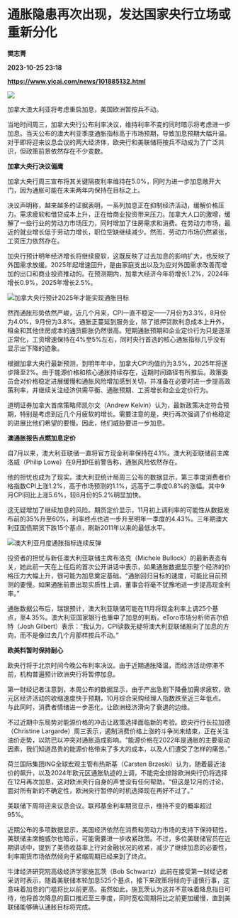 # 通胀隐患再次出现，发达国家央行立场或重新分化
**樊志菁**

**2023-10-25 23:18**

**https://www.yicai.com/news/101885132.html**

![](https://imgcdn.yicai.com/uppics/images/iOS/yicai/20231026070252752-6222.jpg)

加拿大澳大利亚将考虑重启加息，美国欧洲暂按兵不动。

当地时间周三，加拿大央行公布利率决议，维持利率不变的同时暗示将考虑进一步加息。当天公布的澳大利亚季度通胀指标高于市场预期，导致加息预期大幅升温。对于即将迎来议息会议的两大经济体，欧央行和美联储将按兵不动成为了广泛共识，但政策前景依然存在不少变数。

**加拿大央行决议偏鹰**

加拿大央行周三宣布将其关键隔夜利率维持在5.0%，同时为进一步加息敞开大门，因为通胀可能在未来两年内保持在目标之上。

决议声明称，越来越多的证据表明，一系列加息正在抑制经济活动，缓解价格压力。需求疲软和借贷成本上升，正在给商业投资带来压力。加拿大人口的激增，缓解了一些行业的劳动力市场压力，同时增加了住房需求和消费。在劳动力市场，最近的就业增长低于劳动力增长，职位空缺继续减少。然而，劳动力市场仍然紧张，工资压力依然存在。

加央行预计明年经济增长将继续疲软，这既反映了过去加息的影响扩大，也反映了外国需求放缓。2025年起增速回升，是由家庭支出以及为应对外国需求改善而增加的出口和商业投资推动的。在预测期内，加拿大经济今年将增长1.2%，2024年增长0.9%，2025年增长2.5%。

![加拿大央行预计2025年才能实现通胀目标](https://imgcdn.yicai.com/uppics/images/2023/10/b08fbc07a3e21cadf3eccbf8b76b3c34.jpg)

然而通胀形势依然严峻，近几个月来，CPI一直不稳定——7月份为3.3%，8月份为4.0%，9月份为3.8%。通胀正蔓延到服务业，除了抵押贷款利息成本上升外，租金和其他住房成本的通货膨胀仍然很高。短期通胀预期和企业定价行为只是逐渐正常化，工资增速保持在4%至5%左右，同时央行首选的核心通胀指标几乎没有显示出下降的迹象。

根据加拿大央行最新预测，到明年年中，加拿大CPI均值约为3.5%，2025年将逐步降至2%。由于能源价格和核心通胀持续存在，近期时间路径有所推后。政策委员会对价格稳定进展缓慢和通胀风险增加感到关切，并准备在必要时进一步提高政策利率，并继续关注经济供需平衡、通胀预期、工资增长和企业定价行为。

道明证券加拿大首席策略师凯尔文（Andrew Kelvin）认为，最新政策决定符合预期，特别是考虑到近几个月疲软的增长。需要注意的是，央行再次强调了价格稳定的进展比他们希望的要慢。因此，他们威胁要进一步加息。

**澳通胀报告点燃加息定价**

自7月以来，澳大利亚联储一直将官方现金利率保持在4.1%。澳大利亚联储前主席洛威（Philip Lowe）在9月卸任前警告称，通胀风险依然存在。

他的担忧也成为了现实。澳大利亚统计局周三公布的数据显示，第三季度消费者价格指数CPI上涨1.2%，高于市场预测的1.1%，远高于二季度0.8%的涨幅。其中9月CPI同比上涨5.6%，较8月份的5.2%明显加快。

这无疑增加了继续加息的风险。期货定价显示，11月初上调利率的可能性从数据发布前的35%升至60%，利率终点也进一步升至明年一季度的4.43%。三年期澳大利亚国债期货下跌15个基点，刷新2011年以来的最低水平。

![澳大利亚月度通胀指标连续反弹](https://imgcdn.yicai.com/uppics/images/2023/10/f834d933864d6d295b9a797ece57eb7d.jpg)

投资者的担忧与新任澳大利亚联储主席布洛克（Michele Bullock）的最新表态有关，她此前一天在上任后的首次公开讲话中表示，如果通胀数据显示整个经济的价格压力大幅上升，很可能为加息奠定基础。“通胀回归目标的速度，可能比目前预测的要慢。如果通胀前景出现实质性上调，董事会将毫不犹豫地进一步提高现金利率。”

通胀数据公布后，瑞银预计，澳大利亚联储可能在11月将现金利率上调25个基点，至4.35%。澳大利亚国家银行也重申了加息的判断。eToro市场分析师吉尔伯特（Josh Gilbert）表示：“我认为，CPI读数无疑将澳大利亚联储推向了加息的方向，而不是像过去几个月那样按兵不动。”

**欧美料暂时保持耐心**

欧央行将于北京时间今晚公布利率决议。由于近期通胀降温，而经济活动停滞不前，机构普遍预计欧洲央行将暂停加息。

第一财经记者注意到，本周公布的数据显示，由于产出急剧下降叠加需求疲软，欧元区经济活动的收缩速度快于预期，10月综合采购经理人指数跌至近三年低点。与此同时，消费者情绪进一步恶化，让欧洲经济滑向了衰退的边缘。

不过近期中东局势对能源价格的冲击让政策选择面临新的考验。欧央行行长拉加德（Christine Largarde）周三表示，遏制消费价格上涨的斗争尚未结束，正在关注油价走势，以防巴以冲突对通胀造成影响。“能源价格在2022年是通胀的主要驱动因素，我们知道昂贵的能源价格带来了多大的成本，以及人们遭受了怎样的痛苦。”

荷兰国际集团ING全球宏观主管布热斯基（Carsten Brzeski）认为，随着最近油价的飙升，以及2024年欧元区通胀轨迹的上调，不能完全排除欧洲央行仍将选择在12月再次加息，这对欧洲央行自身的声誉没有任何帮助。“但这是12月的讨论，面对所有新的不确定性，欧洲央行暂停的时机选择现在再好不过了。”

美联储下周将迎来议息会议。联邦基金利率期货显示，维持不变的概率超过95%。

近期公布的多项数据显示，美国经济依然在消费和劳动力市场的支持下保持韧性，美联储主席鲍威尔也暗示，可能需要进一步收紧政策。不过，多位美联储官员在近期讲话中，提到了美债收益率上行对金融状况的收紧，减少了继续加息的必要性，利率期货市场依然倾向于紧缩周期已经来到了终点。

牛津经济研究院高级经济学家施瓦茨（Bob Schwartz）此前在接受第一财经记者采访时表示，随着美联储本轮加息525个基点，接下来政策将倾向于谨慎行事，这意味着加息的门槛将比以前更高。虽然如此，施瓦茨认为这并不意味着降息指日可待，他将首次降息的窗口推迟至三季度，同时宽松周期将比之前更加缓慢，直到美联储能够确认通胀目标将完成。